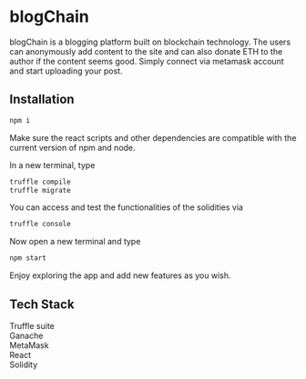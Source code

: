 # blogChain
blogChain is a blogging platform built on blockchain technology. The users can anonymously add content to the site and can also donate ETH to the author if the content seems good. Simply connect via metamask account and start uploading your post. 

## Installation

```bash
npm i
```
Make sure the react scripts and other dependencies are compatible with the current version of npm and node.

In a new terminal, type
```bash
truffle compile
truffle migrate
```

You can access and test the functionalities of the solidities via
```bash
truffle console
```

Now open a new terminal and type
```bash
npm start
```

Enjoy exploring the app and add new features as you wish.

## Tech Stack

Truffle suite  
Ganache  
MetaMask  
React  
Solidity
